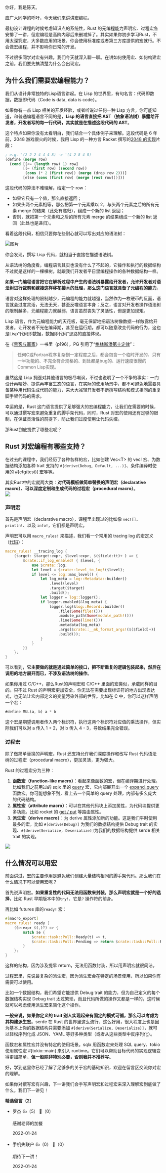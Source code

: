 你好，我是陈天。

应广大同学的呼吁，今天我们来讲讲宏编程。

最初设计课程的时候考虑知识点的系统性，Rust 的元编程能力声明宏、过程宏各安排了一讲，但宏编程是高阶内容后来删减掉了。其实如果你初步学习Rust，不用太深究宏，大多数应用的场景，你会使用标准库或者第三方库提供的宏就行。不会做宏编程，并不影响你日常的开发。

不过很多同学对宏有兴趣，我们今天就深入聊一聊。在讲如何使用宏、如何构建宏之前，我们要先搞清楚为什么会出现宏。

## 为什么我们需要宏编程能力？

我们从设计非常独特的Lisp语言讲起。在 Lisp 的世界里，有句名言：代码即数据，数据即代码（Code is data, data is code）。

如果你有一点 Lisp 相关的开发经验，或者听说过任何一种 Lisp 方言，你可能知道，和普通编程语言不同的是，**Lisp 的语言直接把 AST（抽象语法树）暴露给开发者，开发者写的每一行代码，其实就是在描述这段代码的 AST**。

这个特点如果你没有太看明白，我们结合一个具体例子来理解。这段代码是 6 年前，2048 游戏很火的时候，我用 Lisp 的一种方言 Racket 撰写的[2048 的实现](https://github.com/tyrchen/racket-book/blob/master/code/my-2048.rkt)片段：

```lisp
; e.g. '(2 2 2 4 4 4 8) -> '(4 2 8 4 8)
(define (merge row)
  (cond [(<= (length row) 1) row]
        [(= (first row) (second row))
         (cons (* 2 (first row)) (merge (drop row 2)))]
        [else (cons (first row) (merge (rest row)))]))
```

这段代码的算法不难理解，给定一个 row：

- 如果它只有一个值，那么直接返回；
- 如果头两个元素相等，那么把第一个元素乘以 2，与头两个元素之后的所有元素 merge 的结果（此处有递归），组成一个新的 list 返回；
- 否则，就把第一个元素和之后的所有元素 merge 的结果组成一个新的 list 返回（此处也是递归）。

看着这段代码，相信只要你花些耐心就可以写出对应的语法树：

![图片](https://static001.geekbang.org/resource/image/6e/aa/6efea8de02ff09942e4c2f54330166aa.png?wh=1191x939)

你会发现，撰写 Lisp 代码，就相当于直接在描述语法树。

从语法树的角度看，编程语言其实也没有什么了不起的，它操作和执行的数据结构不过就是这样的一棵棵树，就跟我们开发者平日里编程操作的各种数据结构一样。

**如果一门编程语言把它在解析过程中产生的语法树暴露给开发者，允许开发者对语法树进行裁剪和嫁接这样移花接木的处理，那么这门语言就具备了元编程的能力**。

语言对这样处理的限制越少，元编程的能力就越强，当然作为一枚硬币的反面，语言就会过度灵活，无法无天，甚至反噬语言本身；反之，语言对开发者操作语法树的限制越多，元编程能力就越弱，语言虽然丧失了灵活性，但是更加规矩。

Lisp 语言，作为元编程能力的天花板，毫无保留地把语法树像数据一样敞露给开发者，让开发者不光在编译期，甚至在运行期，都可以随意改变代码的行为，这也是Lisp“代码即数据，数据即代码”思路的直接体现。

在《[黑客与画家](https://book.douban.com/subject/6021440/)》一书里（p196），PG 引用了“[格林斯潘第十定律](https://en.wikipedia.org/wiki/Greenspun%27s_tenth_rule)”：

> 任何C或Fortran程序复杂到一定程度之后，都会包含一个临时开发的、只有一半功能的、不完全符合规格的、到处都是bug的、运行速度很慢的Common Lisp实现。

虽然这是 Lisp 拥趸对其他语言的极尽嘲讽，不过也说明了一个不争的事实：一门设计再精妙、提供再丰富生态的语言，在实际的使用场景中，都不可避免地需要具备某种用代码生成代码的能力，来大大减轻开发者不断撰写结构和模式相同的重复脚手架代码的需求。

幸运的是，Rust 这门语言提供了足够强大的宏编程能力，让我们在需要的时候，可以通过撰写宏来避免重复的脚手架代码，同时，Rust 对宏的使用还有足够的限制，在保证灵活性的前提下，防止我们过度使用让代码失控。

那Rust到底提供了哪些宏呢？

## Rust 对宏编程有哪些支持？

在过去的课程中，我们经历了各种各样的宏，比如创建 Vec&lt;T&gt; 的 vec! 宏、为数据结构添加各种 trait 支持的 `#[derive(Debug, Default, ...)]`、条件编译时使用的 #\[cfg(test)] 宏等等。

其实Rust中的宏就两大类：**对代码模板做简单替换的声明宏（declarative macro）、可以深度定制和生成代码的过程宏（procedural macro）**。  
![](https://static001.geekbang.org/resource/image/28/46/282416a7cfe83092d9c959602667ea46.jpg?wh=2312x1379)

### 声明宏

首先是声明宏（declarative macro），课程里出现过的比如像 `vec![]`、`println!`、以及 `info!`，它们都是声明宏。

声明宏可以用 `macro_rules!` 来描述，我们看一个常用的 tracing log 的宏定义（[代码](https://docs.rs/tracing/latest/src/tracing/macros.rs.html#2288-2311)）：

```rust
macro_rules! __tracing_log {
    (target: $target:expr, $level:expr, $($field:tt)+ ) => {
        $crate::if_log_enabled! { $level, {
            use $crate::log;
            let level = $crate::level_to_log!($level);
            if level <= log::max_level() {
                let log_meta = log::Metadata::builder()
                    .level(level)
                    .target($target)
                    .build();
                let logger = log::logger();
                if logger.enabled(&log_meta) {
                    logger.log(&log::Record::builder()
                        .file(Some(file!()))
                        .module_path(Some(module_path!()))
                        .line(Some(line!()))
                        .metadata(log_meta)
                        .args($crate::__mk_format_args!($($field)+))
                        .build());
                }
            }
        }}
    };
}
```

可以看到，**它主要做的就是通过简单的接口，把不断重复的逻辑包装起来，然后在调用的地方展开而已，不涉及语法树的操作**。

如果你用过 C/C++，那么Rust的声明宏和 C/C++ 里面的宏类似，承载同样的目的。只不过 Rust 的声明宏更加安全，你无法在需要出现标识符的地方出现表达式，也无法让宏内部定义的变量污染外部的世界。比如在 C 中，你可以这样声明一个宏：

```rust
#define MUL(a, b) a * b
```

这个宏是期望调用者传入两个标识符，执行这两个标识符对应值的乘法操作，但实际我们可以对 a 传入 1 + 2，对 b 传入 4 - 3，导致结果完全错误。

### 过程宏

除了做简单替换的声明宏，Rust 还支持允许我们深度操作和改写 Rust 代码语法树的过程宏（procedural macro），更加灵活，更为强大。

Rust 的过程宏分为三种：

1. **函数宏（function-like macro）**：看起来像函数的宏，但在编译期进行处理。比如我们之前用过的 sqlx 里的 [query](https://docs.rs/sqlx/0.5.10/src/sqlx/macros.rs.html#302-318) 宏，它内部展开出一个 [expand\_query](https://github.com/launchbadge/sqlx/blob/335eed45455daf5b65b9e36d44d7f4343ba421e6/sqlx-macros/src/lib.rs#L27-L42) 函数宏。你可能想象不到，看上去一个简单的 query 处理，内部有多么庞大的代码结构。
2. **属性宏（attribute macro）**：可以在其他代码块上添加属性，为代码块提供更多功能。比如 rocket 的 [get / put](https://docs.rs/rocket_codegen/0.4.10/src/rocket_codegen/lib.rs.html#329) 等路由属性。
3. **派生宏（derive macro）**：为 derive 属性添加新的功能。这是我们平时使用最多的宏，比如 `#[derive(Debug)]` 为我们的数据结构提供 Debug trait 的实现、`#[derive(Serialize, Deserialize)]`为我们的数据结构提供 serde 相关 trait 的实现。

![](https://static001.geekbang.org/resource/image/89/4e/89d8fafa46e80a6d4596yy0bf008f94e.jpg?wh=2312x1379)

## 什么情况可以用宏

前面讲过，宏的主要作用是避免我们创建大量结构相同的脚手架代码。那么我们在什么情况下可以使用宏呢？

首先说声明宏。**如果重复性的代码无法用函数来封装，那么声明宏就是一个好的选择**，比如 Rust 早期版本中的`try!`，它是`?` 操作符的前身。

再比如 futures 库的`ready!` 宏：

```rust
#[macro_export]
macro_rules! ready {
    ($e:expr $(,)?) => {
        match $e {
            $crate::task::Poll::Ready(t) => t,
            $crate::task::Poll::Pending => return $crate::task::Poll::Pending,
        }
    };
}
```

这样的结构，因为涉及提早 return，无法用函数封装，所以用声明宏就很简洁。

过程宏里，先说最复杂的派生宏，因为派生宏会在特定的场景使用，所以如果你有需要可以使用。

比如一个数据结构，我们希望它能提供 Debug trait 的能力，但为自己定义的每个数据结构实现 Debug trait 太过繁琐，而且代码所做的操作又都是一样的，这时候就可以考虑使用派生宏来简化这个操作。

**一般来说，如果你定义的 trait 别人实现起来有固定的模式可循，那么可以考虑为其构建派生宏**。serde 在 Rust 的世界里这么流行、这么好用，很大程度上也是因为基本上你的数据结构只需要添加 `#[derive(Serialize, Deserialize)]`，就可以轻松序列化成 JSON、YAML 等好多种类型（或者从这些类型中反序列化）。

函数宏和属性宏并没有特定的使用场景。sqlx 用函数宏来处理 SQL query、tokio 使用属性宏 #\[tokio::main] 来引入 runtime。它们可以帮助目标代码的实现逻辑变得更加简单，**但一般除非特别必要，否则我并不推荐写**。

好，学到这里你已经了解了足够多的关于宏的基础知识，欢迎在留言区交流你对宏的理解。

如果你对撰写宏有兴趣，下一讲我们会手写声明宏和过程宏来深入理解宏到底做了什么。我们下一讲见！
<div><strong>精选留言（2）</strong></div><ul>
<li><span>罗杰</span> 👍（5） 💬（0）<p>感谢老师的加餐</p>2022-01-24</li><br/><li><span>手机失联户</span> 👍（0） 💬（0）<p>期待下一讲！</p>2022-01-24</li><br/>
</ul>
